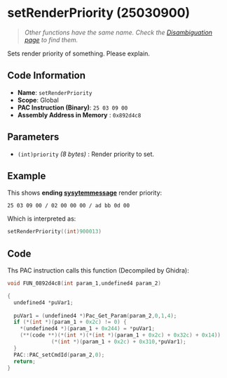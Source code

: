 # setRenderPriority (25030900)

> *Other functions have the same name. Check the [Disambiguation page](./setRenderPriority.md) to find them.*

Sets render priority of something. Please explain.

## Code Information

- **Name**: `setRenderPriority`
- **Scope**: Global
- **PAC Instruction (Binary)**: `25 03 09 00`
- **Assembly Address in Memory** : `0x892d4c8`

## Parameters

- `(int)priority` *(8 bytes)* : Render priority to set.

## Example

This shows **ending [sysytemmessage](./sysytemmessage.md)** render priority:

```25 03 09 00 / 02 00 00 00 / ad bb 0d 00```

Which is interpreted as:

```c
setRenderPriority((int)900013)
```

## Code

Ths PAC instruction calls this function (Decompiled by Ghidra):

```c
void FUN_0892d4c8(int param_1,undefined4 param_2)

{
  undefined4 *puVar1;
  
  puVar1 = (undefined4 *)Pac_Get_Param(param_2,0,1,4);
  if (*(int *)(param_1 + 0x2c) != 0) {
    *(undefined4 *)(param_1 + 0x244) = *puVar1;
    (**(code **)(*(int *)(*(int *)(param_1 + 0x2c) + 0x32c) + 0x14))
              (*(int *)(param_1 + 0x2c) + 0x310,*puVar1);
  }
  PAC::PAC_setCmdId(param_2,0);
  return;
}
```

